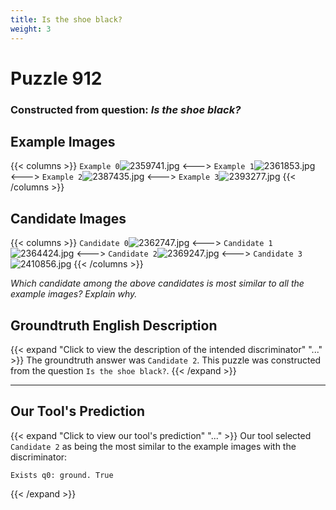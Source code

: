 ```yaml
---
title: Is the shoe black?
weight: 3
---
```


# Puzzle 912
### Constructed from question: _Is the shoe black?_


## Example Images
{{< columns >}}
`Example 0`![2359741.jpg](/gqa_images/2359741.jpg)
<--->
`Example 1`![2361853.jpg](/gqa_images/2361853.jpg)
<--->
`Example 2`![2387435.jpg](/gqa_images/2387435.jpg)
<--->
`Example 3`![2393277.jpg](/gqa_images/2393277.jpg)
{{< /columns >}}

## Candidate Images
{{< columns >}}
`Candidate 0`![2362747.jpg](/gqa_images/2362747.jpg)
<--->
`Candidate 1`![2364424.jpg](/gqa_images/2364424.jpg)
<--->
`Candidate 2`![2369247.jpg](/gqa_images/2369247.jpg)
<--->
`Candidate 3`![2410856.jpg](/gqa_images/2410856.jpg)
{{< /columns >}}

*Which candidate among the above candidates is most similar to all the example images? Explain why.*

## Groundtruth English Description

{{< expand "Click to view the description of the intended discriminator" "..." >}}
The groundtruth answer was `Candidate 2`. This puzzle was constructed from the question `Is the shoe black?`.
{{< /expand >}}

---

## Our Tool's Prediction

{{< expand "Click to view our tool's prediction" "..." >}}
Our tool selected `Candidate 2` as being the most similar to the example images with the discriminator:
```plaintext
Exists q0: ground. True
```
{{< /expand >}}
